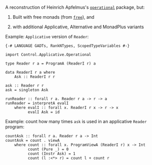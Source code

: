 A reconstruction of Heinrich Apfelmus's [`operational`](http://hackage.haskell.org/package/operational) package, but:

1. Built with free monads (from [`free`](http://hackage.haskell.org/package/free)), and

2. with additional Applicative, Alternative and MonadPlus variants

Example: `Applicative` version of `Reader`:

    {-# LANGUAGE GADTs, RankNTypes, ScopedTypeVariables #-}

    import Control.Applicative.Operational

    type Reader r a = ProgramA (ReaderI r) a

    data ReaderI r a where
        Ask :: ReaderI r r

    ask :: Reader r r
    ask = singleton Ask

    runReader :: forall r a. Reader r a -> r -> a
    runReader = interpretA evalI
        where evalI :: forall x. ReaderI r x -> r -> x
              evalI Ask = id

Example: count how many times `ask` is used in an applicative `Reader`
program:

    countAsk :: forall r a. Reader r a -> Int
    countAsk = count . viewA
        where count :: forall x. ProgramViewA (ReaderI r) x -> Int
              count (Pure _) = 0
              count (Instr Ask) = 1
              count (l :<*> r) = count l + count r

